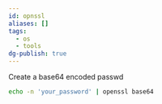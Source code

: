 ```yaml
---
id: opnssl
aliases: []
tags:
  - os
  - tools
dg-publish: true
---
```

Create a base64 encoded passwd

```bash
echo -n 'your_password' | openssl base64

```
